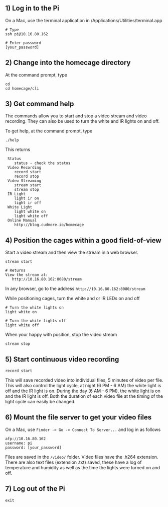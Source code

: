 
## 1) Log in to the Pi

On a Mac, use the terminal application in /Applications/Utilities/terminal.app
 
	# Type
	ssh pi@10.16.80.162

	# Enter password
	[your_password]

## 2) Change into the homecage directory

At the command prompt, type

	cd
	cd homecage/cli

## 3) Get command help

The commands allow you to start and stop a video stream and video recording. They can also be used to turn the white and IR lights on and off.

To get help, at the command prompt, type 

	./help

This returns

	 Status
		status - check the status
	 Video Recording
		record start
		record stop
	 Video Streaming
		stream start
		stream stop
	 IR Light
		light ir on
		light ir off
	 White Light
		light white on
		light white off
	 Online Manual
		http://blog.cudmore.io/homecage

## 4) Position the cages within a good field-of-view

Start a video stream and then view the stream in a web browser.

	stream start

	# Returns
	View the stream at:
   	   http://10.16.80.162:8080/stream

In any browser, go to the address `http://10.16.80.162:8080/stream`

While positioning cages, turn the white and or IR LEDs on and off

	# Turn the white lights on
	light white on
	
	# Turn the white lights off
	light white off

When your happy with position, stop the video stream

	stream stop

## 5) Start continuous video recording

	record start
	
This will save recorded video into individual files, 5 minutes of video per file. This will also control the light cycle, at night (6 PM - 6 AM) the white light is off and the IR light is on. During the day (6 AM - 6 PM), the white light is on and the IR light is off. Both the duration of each video file at the timing of the light cycle can easily be changed.

## 6) Mount the file server to get your video files

On a Mac, use `Finder -> Go -> Connect To Server...` and log in as follows

	afp://10.16.80.162
	username: pi
	password: [your_password]

Files are saved in the `/video/` folder. Video files have the .h264 extension. There are also text files (extension .txt) saved, these have a log of temperature and humidity as well as the time the lights were turned on and off.

## 7) Log out of the Pi

	exit